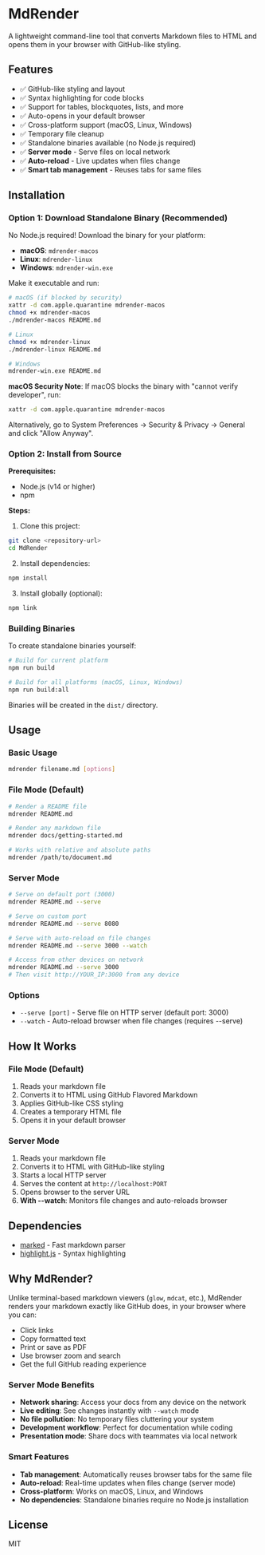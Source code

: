 # MdRender

A lightweight command-line tool that converts Markdown files to HTML and opens them in your browser with GitHub-like styling.

## Features

- ✅ GitHub-like styling and layout
- ✅ Syntax highlighting for code blocks  
- ✅ Support for tables, blockquotes, lists, and more
- ✅ Auto-opens in your default browser
- ✅ Cross-platform support (macOS, Linux, Windows)
- ✅ Temporary file cleanup
- ✅ Standalone binaries available (no Node.js required)
- ✅ **Server mode** - Serve files on local network
- ✅ **Auto-reload** - Live updates when files change
- ✅ **Smart tab management** - Reuses tabs for same files

## Installation

### Option 1: Download Standalone Binary (Recommended)

No Node.js required! Download the binary for your platform:

- **macOS**: `mdrender-macos`
- **Linux**: `mdrender-linux` 
- **Windows**: `mdrender-win.exe`

Make it executable and run:
```bash
# macOS (if blocked by security)
xattr -d com.apple.quarantine mdrender-macos
chmod +x mdrender-macos
./mdrender-macos README.md

# Linux
chmod +x mdrender-linux
./mdrender-linux README.md

# Windows
mdrender-win.exe README.md
```

**macOS Security Note**: If macOS blocks the binary with "cannot verify developer", run:
```bash
xattr -d com.apple.quarantine mdrender-macos
```
Alternatively, go to System Preferences → Security & Privacy → General and click "Allow Anyway".

### Option 2: Install from Source

**Prerequisites:**
- Node.js (v14 or higher)
- npm

**Steps:**
1. Clone this project:
```bash
git clone <repository-url>
cd MdRender
```

2. Install dependencies:
```bash
npm install
```

3. Install globally (optional):
```bash
npm link
```

### Building Binaries

To create standalone binaries yourself:

```bash
# Build for current platform
npm run build

# Build for all platforms (macOS, Linux, Windows)
npm run build:all
```

Binaries will be created in the `dist/` directory.

## Usage

### Basic Usage
```bash
mdrender filename.md [options]
```

### File Mode (Default)
```bash
# Render a README file
mdrender README.md

# Render any markdown file
mdrender docs/getting-started.md

# Works with relative and absolute paths
mdrender /path/to/document.md
```

### Server Mode
```bash
# Serve on default port (3000)
mdrender README.md --serve

# Serve on custom port
mdrender README.md --serve 8080

# Serve with auto-reload on file changes
mdrender README.md --serve 3000 --watch

# Access from other devices on network
mdrender README.md --serve 3000
# Then visit http://YOUR_IP:3000 from any device
```

### Options
- `--serve [port]` - Serve file on HTTP server (default port: 3000)
- `--watch` - Auto-reload browser when file changes (requires --serve)

## How It Works

### File Mode (Default)
1. Reads your markdown file
2. Converts it to HTML using GitHub Flavored Markdown
3. Applies GitHub-like CSS styling
4. Creates a temporary HTML file
5. Opens it in your default browser

### Server Mode
1. Reads your markdown file
2. Converts it to HTML with GitHub-like styling
3. Starts a local HTTP server
4. Serves the content at `http://localhost:PORT`
5. Opens browser to the server URL
6. **With --watch**: Monitors file changes and auto-reloads browser

## Dependencies

- [marked](https://marked.js.org/) - Fast markdown parser
- [highlight.js](https://highlightjs.org/) - Syntax highlighting

## Why MdRender?

Unlike terminal-based markdown viewers (`glow`, `mdcat`, etc.), MdRender renders your markdown exactly like GitHub does, in your browser where you can:

- Click links
- Copy formatted text
- Print or save as PDF
- Use browser zoom and search
- Get the full GitHub reading experience

### Server Mode Benefits

- **Network sharing**: Access your docs from any device on the network
- **Live editing**: See changes instantly with `--watch` mode
- **No file pollution**: No temporary files cluttering your system
- **Development workflow**: Perfect for documentation while coding
- **Presentation mode**: Share docs with teammates via local network

### Smart Features

- **Tab management**: Automatically reuses browser tabs for the same file
- **Auto-reload**: Real-time updates when files change (server mode)
- **Cross-platform**: Works on macOS, Linux, and Windows
- **No dependencies**: Standalone binaries require no Node.js installation

## License

MIT